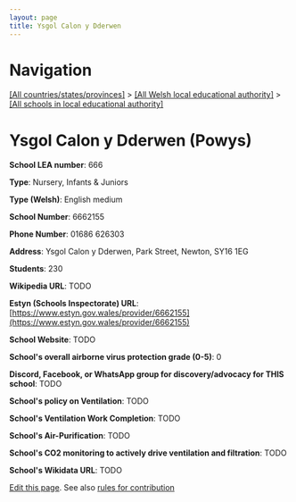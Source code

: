 ```yaml
---
layout: page
title: Ysgol Calon y Dderwen
---
```

# Navigation

[[All countries/states/provinces]](../../..) > [[All Welsh local educational authority]](../..) > [[All schools in local educational authority]](..)

# Ysgol Calon y Dderwen (Powys)

**School LEA number**: 666

**Type**: Nursery, Infants & Juniors

**Type (Welsh)**: English medium

**School Number**: 6662155

**Phone Number**: 01686 626303

**Address**: Ysgol Calon y Dderwen, Park Street, Newton, SY16 1EG

**Students**: 230

**Wikipedia URL**: TODO

**Estyn (Schools Inspectorate) URL**: [https://www.estyn.gov.wales/provider/6662155](https://www.estyn.gov.wales/provider/6662155)

**School Website**: TODO

**School's overall airborne virus protection grade (0-5)**: 0

**Discord, Facebook, or WhatsApp group for discovery/advocacy for THIS school**: TODO

**School's policy on Ventilation**: TODO

**School's Ventilation Work Completion**: TODO

**School's Air-Purification**: TODO

**School's CO2 monitoring to actively drive ventilation and filtration**: TODO

**School's Wikidata URL**: TODO




[Edit this page](https://github.com/ventilate-schools/Wales/edit/prif/./Powys/Ysgol_Calon_y_Dderwen.md). See also [rules for contribution](../../../contribution-rules/)